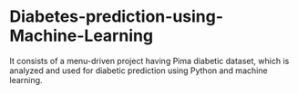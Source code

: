 # Diabetes-prediction-using-Machine-Learning
It consists of a menu-driven project having Pima diabetic dataset, which is analyzed and used for diabetic prediction using Python and machine learning.
